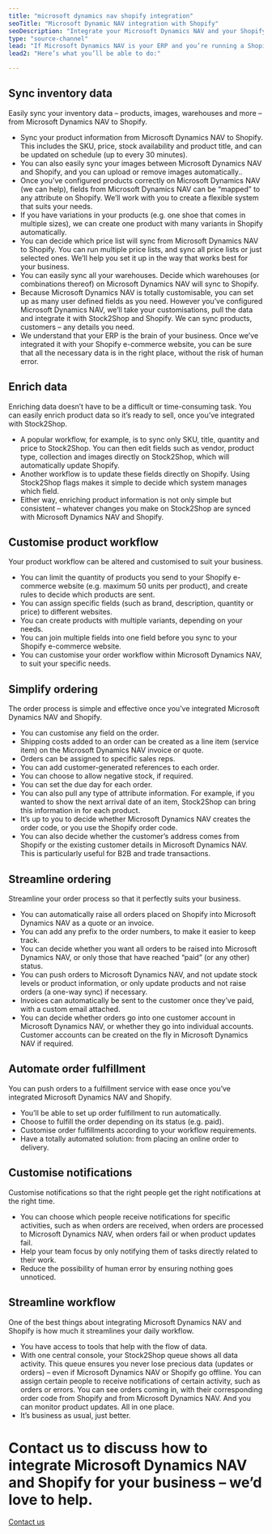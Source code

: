 ```yaml
---
title: "microsoft dynamics nav shopify integration"
seoTitle: "Microsoft Dynamic NAV integration with Shopify"
seoDescription: "Integrate your Microsoft Dynamics NAV and your Shopify e-commerce website for maximum efficiency. You’ll be able to sync inventory, enrich product data, customise a workflow to suit your needs and streamline the entire ordering process - including automatic order fulfillment. Easily."
type: "source-channel"
lead: "If Microsoft Dynamics NAV is your ERP and you’re running a Shopify e-commerce website, it’s essential that they can communicate with each other. That’s how we can help: a Microsoft Dynamics NAV Shopify integration will make your daily business operations simple and stress-free."
lead2: "Here’s what you’ll be able to do:"

---
```


Sync inventory data
-------------------

Easily sync your inventory data – products, images, warehouses and more – from Microsoft Dynamics NAV to Shopify.

*   Sync your product information from Microsoft Dynamics NAV to Shopify. This includes the SKU, price, stock availability and product title, and can be updated on schedule (up to every 30 minutes).
*   You can also easily sync your images between Microsoft Dynamics NAV and Shopify, and you can upload or remove images automatically..
*   Once you’ve configured products correctly on Microsoft Dynamics NAV (we can help), fields from Microsoft Dynamics NAV can be “mapped” to any attribute on Shopify. We’ll work with you to create a flexible system that suits your needs.
*   If you have variations in your products (e.g. one shoe that comes in multiple sizes), we can create one product with many variants in Shopify automatically.
*   You can decide which price list will sync from Microsoft Dynamics NAV to Shopify. You can run multiple price lists, and sync all price lists or just selected ones. We’ll help you set it up in the way that works best for your business.
*   You can easily sync all your warehouses. Decide which warehouses (or combinations thereof) on Microsoft Dynamics NAV will sync to Shopify.
*   Because Microsoft Dynamics NAV is totally customisable, you can set up as many user defined fields as you need. However you’ve configured Microsoft Dynamics NAV, we’ll take your customisations, pull the data and integrate it with Stock2Shop and Shopify. We can sync products, customers – any details you need.
*   We understand that your ERP is the brain of your business. Once we’ve integrated it with your Shopify e-commerce website, you can be sure that all the necessary data is in the right place, without the risk of human error.

Enrich data
-----------

Enriching data doesn’t have to be a difficult or time-consuming task. You can easily enrich product data so it’s ready to sell, once you’ve integrated with Stock2Shop.

*   A popular workflow, for example, is to sync only SKU, title, quantity and price to Stock2Shop. You can then edit fields such as vendor, product type, collection and images directly on Stock2Shop, which will automatically update Shopify.
*   Another workflow is to update these fields directly on Shopify. Using Stock2Shop flags makes it simple to decide which system manages which field.
*   Either way, enriching product information is not only simple but consistent – whatever changes you make on Stock2Shop are synced with Microsoft Dynamics NAV and Shopify.

Customise product workflow
--------------------------

Your product workflow can be altered and customised to suit your business.

*   You can limit the quantity of products you send to your Shopify e-commerce website (e.g. maximum 50 units per product), and create rules to decide which products are sent.
*   You can assign specific fields (such as brand, description, quantity or price) to different websites.
*   You can create products with multiple variants, depending on your needs.
*   You can join multiple fields into one field before you sync to your Shopify e-commerce website.
*   You can customise your order workflow within Microsoft Dynamics NAV, to suit your specific needs.

Simplify ordering
-----------------

The order process is simple and effective once you’ve integrated Microsoft Dynamics NAV and Shopify.

*   You can customise any field on the order.
*   Shipping costs added to an order can be created as a line item (service item) on the Microsoft Dynamics NAV invoice or quote.
*   Orders can be assigned to specific sales reps.
*   You can add customer-generated references to each order.
*   You can choose to allow negative stock, if required.
*   You can set the due day for each order.
*   You can also pull any type of attribute information. For example, if you wanted to show the next arrival date of an item, Stock2Shop can bring this information in for each product.
*   It’s up to you to decide whether Microsoft Dynamics NAV creates the order code, or you use the Shopify order code.
*   You can also decide whether the customer’s address comes from Shopify or the existing customer details in Microsoft Dynamics NAV. This is particularly useful for B2B and trade transactions.

Streamline ordering
-------------------

Streamline your order process so that it perfectly suits your business.

*   You can automatically raise all orders placed on Shopify into Microsoft Dynamics NAV as a quote or an invoice.
*   You can add any prefix to the order numbers, to make it easier to keep track.
*   You can decide whether you want all orders to be raised into Microsoft Dynamics NAV, or only those that have reached “paid” (or any other) status.
*   You can push orders to Microsoft Dynamics NAV, and not update stock levels or product information, or only update products and not raise orders (a one-way sync) if necessary.
*   Invoices can automatically be sent to the customer once they’ve paid, with a custom email attached.
*   You can decide whether orders go into one customer account in Microsoft Dynamics NAV, or whether they go into individual accounts. Customer accounts can be created on the fly in Microsoft Dynamics NAV if required.

Automate order fulfillment
--------------------------

You can push orders to a fulfillment service with ease once you’ve integrated Microsoft Dynamics NAV and Shopify.

*   You’ll be able to set up order fulfillment to run automatically.
*   Choose to fulfill the order depending on its status (e.g. paid).
*   Customise order fulfillments according to your workflow requirements.
*   Have a totally automated solution: from placing an online order to delivery.

Customise notifications
-----------------------

Customise notifications so that the right people get the right notifications at the right time.

*   You can choose which people receive notifications for specific activities, such as when orders are received, when orders are processed to Microsoft Dynamics NAV, when orders fail or when product updates fail.
*   Help your team focus by only notifying them of tasks directly related to their work.
*   Reduce the possibility of human error by ensuring nothing goes unnoticed.

Streamline workflow
-------------------

One of the best things about integrating Microsoft Dynamics NAV and Shopify is how much it streamlines your daily workflow.

*   You have access to tools that help with the flow of data.
*   With one central console, your Stock2Shop queue shows all data activity. This queue ensures you never lose precious data (updates or orders) – even if Microsoft Dynamics NAV or Shopify go offline. You can assign certain people to receive notifications of certain activity, such as orders or errors. You can see orders coming in, with their corresponding order code from Shopify and from Microsoft Dynamics NAV. And you can monitor product updates. All in one place.
*   It’s business as usual, just better.

Contact us to discuss how to integrate Microsoft Dynamics NAV and Shopify for your business – we’d love to help.
================================================================================================================

[Contact us](/contact-us "Contact Stock2Shop")
